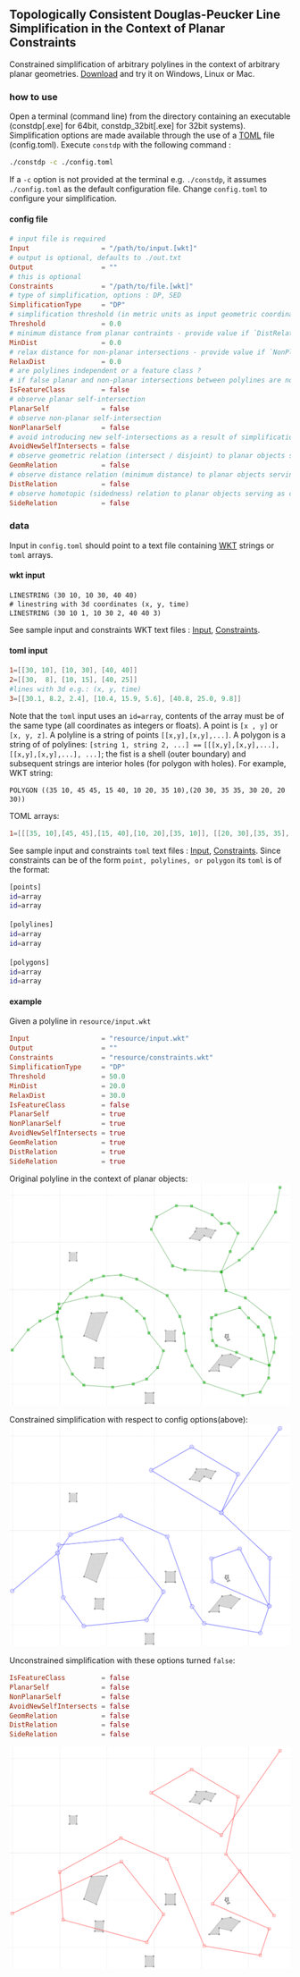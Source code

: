 ## Topologically Consistent Douglas-Peucker Line Simplification in the Context of Planar Constraints
Constrained simplification of arbitrary polylines in the context of arbitrary planar geometries. [Download][9] and try it on Windows, Linux or Mac.

### how to use 
Open a terminal (command line) from the directory containing an executable (constdp[.exe] for 64bit, constdp_32bit[.exe] for 32bit systems). Simplification options are made available through  the use of a [TOML][0] file (config.toml). Execute `constdp` with the following command :

```bash
./constdp -c ./config.toml 
```

If a `-c` option is not provided at the terminal e.g. `./constdp`, it assumes `./config.toml` as the default configuration file. Change `config.toml` to configure your simplification. 

#### config file 

```toml
# input file is required
Input                  = "/path/to/input.[wkt]" 
# output is optional, defaults to ./out.txt
Output                 = "" 
# this is optional
Constraints            = "/path/to/file.[wkt]" 
# type of simplification, options : DP, SED
SimplificationType     = "DP"
# simplification threshold (in metric units as input geometric coordinates) 
Threshold              = 0.0
# minimum distance from planar contraints - provide value if `DistRelation = true`
MinDist                = 0.0
# relax distance for non-planar intersections - provide value if `NonPlanarSelf = true`
RelaxDist              = 0.0
# are polylines independent or a feature class ?
# if false planar and non-planar intersections between polylines are not observed
IsFeatureClass         = false
# observe planar self-intersection
PlanarSelf             = false
# observe non-planar self-intersection
NonPlanarSelf          = false
# avoid introducing new self-intersections as a result of simplification
AvoidNewSelfIntersects = false
# observe geometric relation (intersect / disjoint) to planar objects serving as constraints
GeomRelation           = false
# observe distance relation (minimum distance) to planar objects serving as constraints
DistRelation           = false
# observe homotopic (sidedness) relation to planar objects serving as constraints
SideRelation           = false
```

### data 
Input in `config.toml` should point to a text file containing [WKT][4]  strings or `toml` arrays. 

#### wkt input
```text
LINESTRING (30 10, 10 30, 40 40)
# linestring with 3d coordinates (x, y, time)
LINESTRING (30 10 1, 10 30 2, 40 40 3)
```
See sample input and constraints WKT text files : [Input][7], [Constraints][8].

#### toml input
```toml
1=[[30, 10], [10, 30], [40, 40]]
2=[[30,  8], [10, 15], [40, 25]]
#lines with 3d e.g.: (x, y, time)
3=[[30.1, 8.2, 2.4], [10.4, 15.9, 5.6], [40.8, 25.0, 9.8]]
```


Note that the `toml` input uses an `id=array`, contents of the array must be of the same type (all coordinates as integers or floats). A point is `[x , y]` or `[x, y, z]`. A polyline is a string of points `[[x,y],[x,y],...]`. A polygon is a string of of polylines: 
`[string 1, string 2, ...] ==` `[[[x,y],[x,y],...], [[x,y],[x,y],...], ...]`; 
the fist is a shell (outer boundary) and subsequent strings are interior holes (for polygon with holes). 
For example,
WKT string: 
```text
POLYGON ((35 10, 45 45, 15 40, 10 20, 35 10),(20 30, 35 35, 30 20, 20 30)) 
```
TOML arrays: 
```toml
1=[[[35, 10],[45, 45],[15, 40],[10, 20],[35, 10]], [[20, 30],[35, 35],[30, 20],[20, 30]]]
```

See sample input and constraints `toml` text files : [Input][5], [Constraints][6]. Since constraints can be of the form `point, polylines, or polygon` its `toml` is of the format:

```bash
[points]
id=array
id=array

[polylines]
id=array 
id=array 

[polygons]
id=array 
id=array 
```

#### example
Given a polyline in `resource/input.wkt`

```toml
Input                  = "resource/input.wkt"
Output                 = ""
Constraints            = "resource/constraints.wkt"
SimplificationType     = "DP"
Threshold              = 50.0
MinDist                = 20.0
RelaxDist              = 30.0
IsFeatureClass         = false
PlanarSelf             = true
NonPlanarSelf          = true
AvoidNewSelfIntersects = true
GeomRelation           = true
DistRelation           = true
SideRelation           = true
```
Original polyline in the context of planar objects: 
![polyline][1]

Constrained simplification with respect to config options(above): 
![polyline][2]

Unconstrained simplification with these options turned `false`:

```toml
IsFeatureClass         = false
PlanarSelf             = false
NonPlanarSelf          = false
AvoidNewSelfIntersects = false
GeomRelation           = false
DistRelation           = false
SideRelation           = false
```
![polyline][3]


[0]: <https://github.com/toml-lang/toml> "TOML"
[1]: <./resource/original.png> "original Polyline"
[2]: <./resource/simple1.png> "simple 1"
[3]: <./resource/simple2.png> "simple 2"
[4]: <https://en.wikipedia.org/wiki/Well-known_text> "wkt wiki"
[5]: <https://github.com/TopoSimplify/demos/tree/master/constrainedRDP/resource/input.toml> "input toml"
[6]: <https://github.com/TopoSimplify/demos/tree/master/constrainedRDP/resource/constraints.toml> "constraints toml"
[7]: <https://github.com/TopoSimplify/demos/tree/master/constrainedRDP/resource/input.wkt> "input wkt"
[8]: <https://github.com/TopoSimplify/demos/tree/master/constrainedRDP/resource/constraints.wkt> "constraints wkt"
[9]: <https://github.com/TopoSimplify/demos/tree/master/dist/constdp> "dist"
